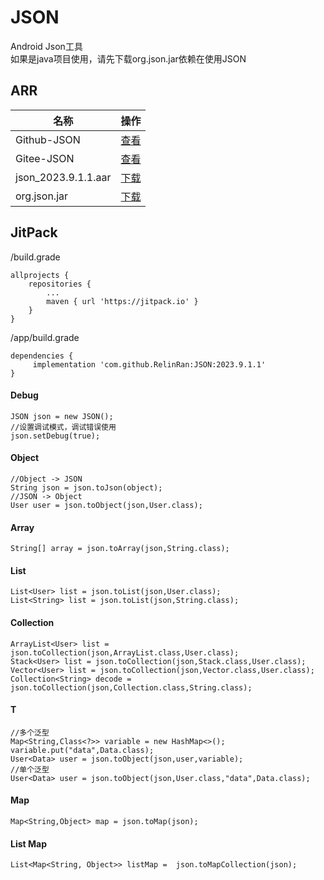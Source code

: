 # JSON
Android Json工具  
如果是java项目使用，请先下载org.json.jar依赖在使用JSON  
## ARR
|名称|操作|
|-|-|
|Github-JSON|[查看](https://github.com/RelinRan/JSON) |
|Gitee-JSON|[查看](https://gitee.com/relin/JSON) |
|json_2023.9.1.1.aar|[下载](https://github.com/RelinRan/JSON/blob/master/json_2023.9.1.1.aar) |
|org.json.jar|[下载](https://github.com/RelinRan/JSON/blob/master/org.json.aar) |
## JitPack
/build.grade
```
allprojects {
    repositories {
		...
		maven { url 'https://jitpack.io' }
	}
}
```
/app/build.grade
```
dependencies {
	 implementation 'com.github.RelinRan:JSON:2023.9.1.1'
}
```
#### Debug
```
JSON json = new JSON();
//设置调试模式，调试错误使用
json.setDebug(true);
```
#### Object

```
//Object -> JSON
String json = json.toJson(object);
//JSON -> Object
User user = json.toObject(json,User.class);
```
#### Array
```
String[] array = json.toArray(json,String.class);
```
#### List
```
List<User> list = json.toList(json,User.class);
List<String> list = json.toList(json,String.class);
```
#### Collection
```
ArrayList<User> list = json.toCollection(json,ArrayList.class,User.class);
Stack<User> list = json.toCollection(json,Stack.class,User.class);
Vector<User> list = json.toCollection(json,Vector.class,User.class);
Collection<String> decode = json.toCollection(json,Collection.class,String.class);
```
#### T
```
//多个泛型
Map<String,Class<?>> variable = new HashMap<>();
variable.put("data",Data.class);
User<Data> user = json.toObject(json,user,variable);
//单个泛型
User<Data> user = json.toObject(json,User.class,"data",Data.class);
```
#### Map
```
Map<String,Object> map = json.toMap(json);
```
#### List Map
```
List<Map<String, Object>> listMap =  json.toMapCollection(json);
```